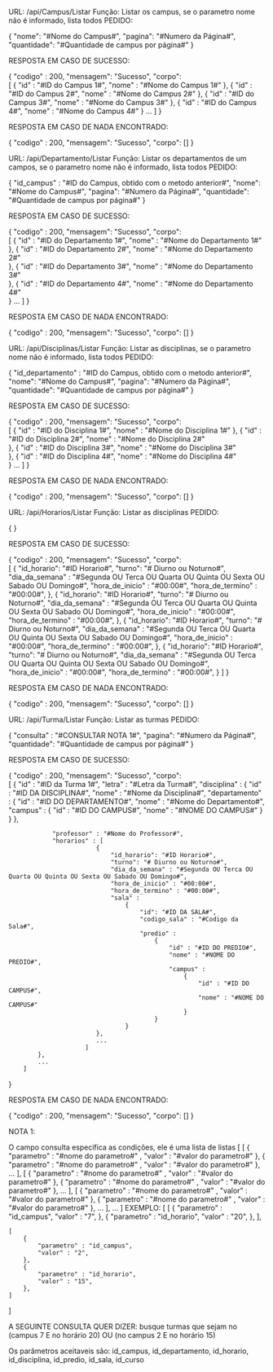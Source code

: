URL: /api/Campus/Listar
Função: Listar os campus, se o parametro nome não é informado, lista todos
PEDIDO:

{
	"nome": "#Nome do Campus#",
	"pagina": "#Numero da Página#",
	"quantidade": "#Quantidade de campus por página#"
}

RESPOSTA EM CASO DE SUCESSO:

{
	"codigo" : 200,
	"mensagem": "Sucesso",
	"corpo": 	
		[
			{
				"id" : "#ID do Campus 1#",
				"nome" : "#Nome do Campus 1#"
			},
			{
				"id" : "#ID do Campus 2#",
				"nome" : "#Nome do Campus 2#"
			},
			{
				"id" : "#ID do Campus 3#",
				"nome" : "#Nome do Campus 3#"
			},
			{
				"id" : "#ID do Campus 4#",
				"nome" : "#Nome do Campus 4#"
			}
			...
		]
}

RESPOSTA EM CASO DE NADA ENCONTRADO:

{
	"codigo" : 200,
	"mensagem": "Sucesso",
	"corpo": []
}

URL: /api/Departamento/Listar
Função: Listar os departamentos de um campos, se o parametro nome não é informado, lista todos
PEDIDO:

{
	"id_campus" : "#ID do Campus, obtido com o metodo anterior#",
	"nome": "#Nome do Campus#",
	"pagina": "#Numero da Página#",
	"quantidade": "#Quantidade de campus por página#"
}

RESPOSTA EM CASO DE SUCESSO:

{
	"codigo" : 200,
	"mensagem": "Sucesso",
	"corpo": 	
		[
			{
				"id" : "#ID do Departamento 1#",
				"nome" : "#Nome do Departamento 1#"
			},
			{
				"id" : "#ID do Departamento 2#",
				"nome" : "#Nome do Departamento 2#"			
			},
			{
				"id" : "#ID do Departamento 3#",
				"nome" : "#Nome do Departamento 3#"			
			},
			{
				"id" : "#ID do Departamento 4#",
				"nome" : "#Nome do Departamento 4#"			
			}
			...
		]
}

RESPOSTA EM CASO DE NADA ENCONTRADO:

{
	"codigo" : 200,
	"mensagem": "Sucesso",
	"corpo": []
}

URL: /api/Disciplinas/Listar
Função: Listar as disciplinas, se o parametro nome não é informado, lista todos
PEDIDO:

{
	"id_departamento" : "#ID do Campus, obtido com o metodo anterior#",
	"nome": "#Nome do Campus#",
	"pagina": "#Numero da Página#",
	"quantidade": "#Quantidade de campus por página#"
}

RESPOSTA EM CASO DE SUCESSO:

{
	"codigo" : 200,
	"mensagem": "Sucesso",
	"corpo": 	
		[
			{
				"id" : "#ID do Disciplina 1#",
				"nome" : "#Nome do Disciplina 1#"
			},
			{
				"id" : "#ID do Disciplina 2#",
				"nome" : "#Nome do Disciplina 2#"			
			},
			{
				"id" : "#ID do Disciplina 3#",
				"nome" : "#Nome do Disciplina 3#"			
			},
			{
				"id" : "#ID do Disciplina 4#",
				"nome" : "#Nome do Disciplina 4#"			
			}
			...
		]
}

RESPOSTA EM CASO DE NADA ENCONTRADO:

{
	"codigo" : 200,
	"mensagem": "Sucesso",
	"corpo": []
}


URL: /api/Horarios/Listar
Função: Listar as disciplinas
PEDIDO:

{
}

RESPOSTA EM CASO DE SUCESSO:

{
	"codigo" : 200,
	"mensagem": "Sucesso",
	"corpo": 	
		[
			{
				"id_horario": "#ID Horario#",
				"turno": "# Diurno ou Noturno#",
				"dia_da_semana" : "#Segunda OU Terca OU Quarta OU Quinta OU Sexta OU Sabado OU Domingo#",
				"hora_de_inicio" : "#00:00#",
				"hora_de_termino" : "#00:00#",
			},
			{
				"id_horario": "#ID Horario#",
				"turno": "# Diurno ou Noturno#",
				"dia_da_semana" : "#Segunda OU Terca OU Quarta OU Quinta OU Sexta OU Sabado OU Domingo#",
				"hora_de_inicio" : "#00:00#",
				"hora_de_termino" : "#00:00#",
			},
			{
				"id_horario": "#ID Horario#",
				"turno": "# Diurno ou Noturno#",
				"dia_da_semana" : "#Segunda OU Terca OU Quarta OU Quinta OU Sexta OU Sabado OU Domingo#",
				"hora_de_inicio" : "#00:00#",
				"hora_de_termino" : "#00:00#",
			},
			{
				"id_horario": "#ID Horario#",
				"turno": "# Diurno ou Noturno#",
				"dia_da_semana" : "#Segunda OU Terca OU Quarta OU Quinta OU Sexta OU Sabado OU Domingo#",
				"hora_de_inicio" : "#00:00#",
				"hora_de_termino" : "#00:00#",
			}
		]
}

RESPOSTA EM CASO DE NADA ENCONTRADO:

{
	"codigo" : 200,
	"mensagem": "Sucesso",
	"corpo": []
}

URL: /api/Turma/Listar
Função: Listar as turmas
PEDIDO:

{
	"consulta" : "#CONSULTAR NOTA 1#",
	"pagina": "#Numero da Página#",
	"quantidade": "#Quantidade de campus por página#"
}

RESPOSTA EM CASO DE SUCESSO:

{
	"codigo" : 200,
	"mensagem": "Sucesso",
	"corpo": 	
		[
			{
				"id" : "#ID da Turma 1#",
				"letra" : "#Letra da Turma#",
				"disciplina" : { 
							"id" : "#ID DA DISCIPLINA#",
							"nome" : "#Nome da Disciplina#",
							"departamento" : { 
										"id" : "#ID DO DEPARTAMENTO#",
										"nome" : "#Nome do Departamento#",
										"campus" : 
											{
												"id" : "#ID DO CAMPUS#",
												"nome" : "#NOME DO CAMPUS#"
										}
								       }
					       },

				"professor" : "#Nome do Professor#",
				"horarios" : [
							{
								"id_horario": "#ID Horario#",
								"turno": "# Diurno ou Noturno#",
								"dia_da_semana" : "#Segunda OU Terca OU Quarta OU Quinta OU Sexta OU Sabado OU Domingo#",
								"hora_de_inicio" : "#00:00#",
								"hora_de_termino" : "#00:00#",
								"sala" :
									{
										"id": "#ID DA SALA#",
										"codigo_sala" : "#Codigo da Sala#",
										"predio" : 
											{
												"id" : "#ID DO PREDIO#",
												"nome" : "#NOME DO PREDIO#",
												"campus" : 
													{
														"id" : "#ID DO CAMPUS#",
														"nome" : "#NOME DO CAMPUS#"
													}
											}
									}
							},
							...
					     ] 
			},
			...
		]
}

RESPOSTA EM CASO DE NADA ENCONTRADO:

{
	"codigo" : 200,
	"mensagem": "Sucesso",
	"corpo": []
}


NOTA 1:

O campo consulta especifica as condições, ele é uma lista de listas
[
	[
		{
			"parametro" : "#nome do parametro#" ,
		 	"valor" : "#valor do parametro#"
		},
		{
			 "parametro" : "#nome do parametro#" ,
			 "valor" : "#valor do parametro#"
		},
			...
	],
	[
		{
			"parametro" : "#nome do parametro#" ,
		 	"valor" : "#valor do parametro#"
		},
		{
			 "parametro" : "#nome do parametro#" ,
			 "valor" : "#valor do parametro#"
		},
			...
	],
	[
		{
			"parametro" : "#nome do parametro#" ,
		 	"valor" : "#valor do parametro#"
		},
		{
			 "parametro" : "#nome do parametro#" ,
			 "valor" : "#valor do parametro#"
		},
			...
	],
		...
]
EXEMPLO:
[
	[
		{
			"parametro" : "id_campus",
			"valor" : "7",
		},
		{
			"parametro" : "id_horario",
			"valor" : "20",
		},
	],

	[
		{
			"parametro" : "id_campus",
			"valor" : "2",
		},
		{
			"parametro" : "id_horario",
			"valor" : "15",
		},
	]
]

A SEGUINTE CONSULTA QUER DIZER: busque turmas que sejam no (campus 7 E no horário 20) OU (no campus 2 E no horário 15) 

Os parâmetros aceitaveis são: id_campus, id_departamento, id_horario, id_disciplina, id_predio, id_sala, id_curso


